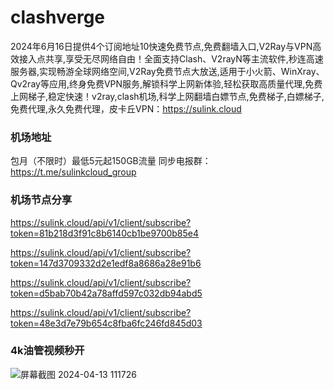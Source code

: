# clashverge

2024年6月16日提供4个订阅地址10快速免费节点,免费翻墙入口,V2Ray与VPN高效接入点共享,享受无尽网络自由！全面支持Clash、V2rayN等主流软件,秒连高速服务器,实现畅游全球网络空间,V2Ray免费节点大放送,适用于小火箭、WinXray、Qv2ray等应用,终身免费VPN服务,解锁科学上网新体验,轻松获取高质量代理,免费上网梯子,稳定快速！v2ray,clash机场,科学上网翻墙白嫖节点,免费梯子,白嫖梯子,免费代理,永久免费代理，皮卡丘VPN：https://sulink.cloud

### 机场地址

包月（不限时）最低5元起150GB流量
同步电报群：https://t.me/sulinkcloud_group

### 机场节点分享

https://sulink.cloud/api/v1/client/subscribe?token=81b218d3f91c8b6140cb1be9700b85e4

https://sulink.cloud/api/v1/client/subscribe?token=147d3709332d2e1edf8a8686a28e91b6

https://sulink.cloud/api/v1/client/subscribe?token=d5bab70b42a78affd597c032db94abd5

https://sulink.cloud/api/v1/client/subscribe?token=48e3d7e79b654c8fba6fc246fd845d03


### 4k油管视频秒开

![屏幕截图 2024-04-13 111726](https://github.com/xfxssr/ssnode/assets/160599155/38ebd832-e0a3-40fc-a3be-008cf5103b34)


